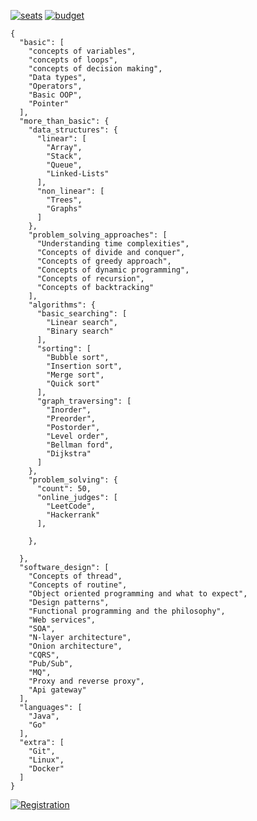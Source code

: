  [![seats](https://img.shields.io/badge/SEATS-5-orange?style=for-the-badge&color=orange)]()  [![budget](https://img.shields.io/badge/COURSE_FEE-30k-orange?style=for-the-badge&color=598234)]() 
```
{
  "basic": [
    "concepts of variables",
    "concepts of loops",
    "concepts of decision making",
    "Data types",
    "Operators",
    "Basic OOP",
    "Pointer"
  ],
  "more_than_basic": {
    "data_structures": {
      "linear": [
        "Array",
        "Stack",
        "Queue",
        "Linked-Lists"
      ],
      "non_linear": [
        "Trees",
        "Graphs"
      ]
    },
    "problem_solving_approaches": [
      "Understanding time complexities",
      "Concepts of divide and conquer",
      "Concepts of greedy approach",
      "Concepts of dynamic programming",
      "Concepts of recursion",
      "Concepts of backtracking"
    ],
    "algorithms": {
      "basic_searching": [
        "Linear search",
        "Binary search"
      ],
      "sorting": [
        "Bubble sort",
        "Insertion sort",
        "Merge sort",
        "Quick sort"
      ],
      "graph_traversing": [
        "Inorder",
        "Preorder",
        "Postorder",
        "Level order",
        "Bellman ford",
        "Dijkstra"
      ]
    },
    "problem_solving": {
      "count": 50,
      "online_judges": [
        "LeetCode",
        "Hackerrank"
      ],
      
    },
    
  },
  "software_design": [
    "Concepts of thread",
    "Concepts of routine",
    "Object oriented programming and what to expect",
    "Design patterns",
    "Functional programming and the philosophy",
    "Web services",
    "SOA",
    "N-layer architecture",
    "Onion architecture",
    "CQRS",
    "Pub/Sub",
    "MQ",
    "Proxy and reverse proxy",
    "Api gateway"
  ],
  "languages": [
    "Java",
    "Go"
  ],
  "extra": [
    "Git",
    "Linux",
    "Docker"
  ]
}
```
[![Registration](https://img.shields.io/badge/REGISTER-orange?style=for-the-badge&color=212121)](https://docs.google.com/forms/d/e/1FAIpQLScIlFi6fFbH0-8ddOnXLxkXwNnEy5A5stXuppn2nBUL4sFLnw/viewform?usp=pp_url) 
